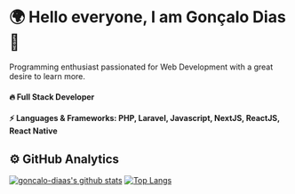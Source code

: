 <h1>🌍 Hello everyone, I am Gonçalo Dias 👋</h1>

Programming enthusiast passionated for Web Development with a great desire to learn more.

<h4>🔥 Full Stack Developer</h4>
<h4>⚡ Languages & Frameworks: PHP, Laravel, Javascript, NextJS, ReactJS, React Native</h4>


## ⚙️  GitHub Analytics

[![goncalo-diaas's github stats](https://github-readme-stats.vercel.app/api?username=goncalo-diaas&show_icons=true&hide=issues,contribs)](https://github.com/anuraghazra/github-readme-stats) [![Top Langs](https://github-readme-stats.vercel.app/api/top-langs/?username=goncalo-diaas&layout=compact)](https://github.com/anuraghazra/github-readme-stats)
